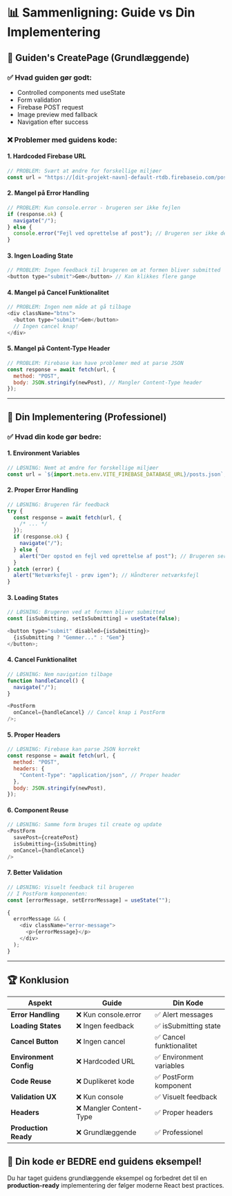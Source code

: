 # 📊 Sammenligning: Guide vs Din Implementering

## 🎯 **Guiden's CreatePage (Grundlæggende)**

### ✅ **Hvad guiden gør godt:**

- Controlled components med useState
- Form validation
- Firebase POST request
- Image preview med fallback
- Navigation efter success

### ❌ **Problemer med guidens kode:**

#### 1. **Hardcoded Firebase URL**

```javascript
// PROBLEM: Svært at ændre for forskellige miljøer
const url = "https://[dit-projekt-navn]-default-rtdb.firebaseio.com/posts.json";
```

#### 2. **Mangel på Error Handling**

```javascript
// PROBLEM: Kun console.error - brugeren ser ikke fejlen
if (response.ok) {
  navigate("/");
} else {
  console.error("Fejl ved oprettelse af post"); // Brugeren ser ikke dette!
}
```

#### 3. **Ingen Loading State**

```javascript
// PROBLEM: Ingen feedback til brugeren om at formen bliver submitted
<button type="submit">Gem</button> // Kan klikkes flere gange
```

#### 4. **Mangel på Cancel Funktionalitet**

```javascript
// PROBLEM: Ingen nem måde at gå tilbage
<div className="btns">
  <button type="submit">Gem</button>
  // Ingen cancel knap!
</div>
```

#### 5. **Mangel på Content-Type Header**

```javascript
// PROBLEM: Firebase kan have problemer med at parse JSON
const response = await fetch(url, {
  method: "POST",
  body: JSON.stringify(newPost), // Mangler Content-Type header
});
```

---

## 🚀 **Din Implementering (Professionel)**

### ✅ **Hvad din kode gør bedre:**

#### 1. **Environment Variables**

```javascript
// LØSNING: Nemt at ændre for forskellige miljøer
const url = `${import.meta.env.VITE_FIREBASE_DATABASE_URL}/posts.json`;
```

#### 2. **Proper Error Handling**

```javascript
// LØSNING: Brugeren får feedback
try {
  const response = await fetch(url, {
    /* ... */
  });
  if (response.ok) {
    navigate("/");
  } else {
    alert("Der opstod en fejl ved oprettelse af post"); // Brugeren ser fejlen!
  }
} catch (error) {
  alert("Netværksfejl - prøv igen"); // Håndterer netværksfejl
}
```

#### 3. **Loading States**

```javascript
// LØSNING: Brugeren ved at formen bliver submitted
const [isSubmitting, setIsSubmitting] = useState(false);

<button type="submit" disabled={isSubmitting}>
  {isSubmitting ? "Gemmer..." : "Gem"}
</button>;
```

#### 4. **Cancel Funktionalitet**

```javascript
// LØSNING: Nem navigation tilbage
function handleCancel() {
  navigate("/");
}

<PostForm
  onCancel={handleCancel} // Cancel knap i PostForm
/>;
```

#### 5. **Proper Headers**

```javascript
// LØSNING: Firebase kan parse JSON korrekt
const response = await fetch(url, {
  method: "POST",
  headers: {
    "Content-Type": "application/json", // Proper header
  },
  body: JSON.stringify(newPost),
});
```

#### 6. **Component Reuse**

```javascript
// LØSNING: Samme form bruges til create og update
<PostForm
  savePost={createPost}
  isSubmitting={isSubmitting}
  onCancel={handleCancel}
/>
```

#### 7. **Better Validation**

```javascript
// LØSNING: Visuelt feedback til brugeren
// I PostForm komponenten:
const [errorMessage, setErrorMessage] = useState("");

{
  errorMessage && (
    <div className="error-message">
      <p>{errorMessage}</p>
    </div>
  );
}
```

---

## 🏆 **Konklusion**

| Aspekt                 | Guide                   | Din Kode                 |
| ---------------------- | ----------------------- | ------------------------ |
| **Error Handling**     | ❌ Kun console.error    | ✅ Alert messages        |
| **Loading States**     | ❌ Ingen feedback       | ✅ isSubmitting state    |
| **Cancel Button**      | ❌ Ingen cancel         | ✅ Cancel funktionalitet |
| **Environment Config** | ❌ Hardcoded URL        | ✅ Environment variables |
| **Code Reuse**         | ❌ Duplikeret kode      | ✅ PostForm komponent    |
| **Validation UX**      | ❌ Kun console          | ✅ Visuelt feedback      |
| **Headers**            | ❌ Mangler Content-Type | ✅ Proper headers        |
| **Production Ready**   | ❌ Grundlæggende        | ✅ Professionel          |

## 🎯 **Din kode er BEDRE end guidens eksempel!**

Du har taget guidens grundlæggende eksempel og forbedret det til en **production-ready** implementering der følger moderne React best practices.




